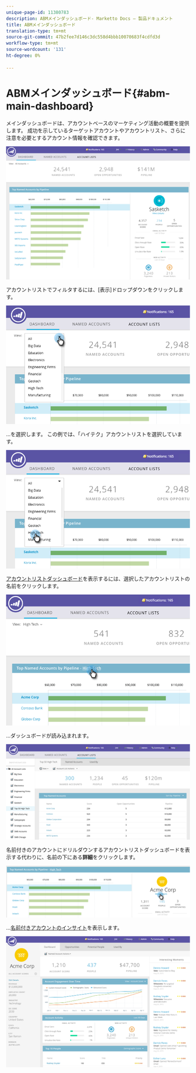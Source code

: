 ```yaml
---
unique-page-id: 11380783
description: ABMメインダッシュボード- Marketto Docs — 製品ドキュメント
title: ABMメインダッシュボード
translation-type: tm+mt
source-git-commit: 47b2fee7d146c3dc558d4bbb10070683f4cdfd3d
workflow-type: tm+mt
source-wordcount: '131'
ht-degree: 0%

---
```



# ABMメインダッシュボード{#abm-main-dashboard}

メインダッシュボードは、アカウントベースのマーケティング活動の概要を提供します。 成功を示しているターゲットアカウントやアカウントリスト、さらに注意を必要とするアカウント情報を確認できます。

![](assets/one.png)

アカウントリストでフィルタするには、[表示]ドロップダウンをクリックします。

![](assets/two.png)

...を選択します。 この例では、「ハイテク」アカウントリストを選択しています。

![](assets/three.png)

[アカウントリストダッシュボード](http://docs.marketo.com/display/DOCS/Account+List+Insights#AccountListInsights-AccountListDashboard)を表示するには、選択したアカウントリストの名前をクリックします。

![](assets/four.png)

...ダッシュボードが読み込まれます。

![](assets/five.png)

名前付きのアカウントにドリルダウンするアカウントリストダッシュボードを表示する代わりに、名前の下にある&#x200B;**詳細**&#x200B;をクリックします。

![](assets/six.png)

...[名前付きアカウントのインサイト](http://docs.marketo.com/display/DOCS/Named+Account+Insights)を表示します。

![](assets/seven.png)

